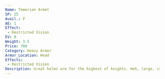 ```yaml
---
Name: Temerian Armet
SP: 25
Avail.: P
AE: 1
Effect:
 - Restricted Vision
EV: 0
Weight: 3.5
Price: 700
Category: Heavy Armor
Armor_Location: Head
Effects:
 - Restricted Vision
Description: Great helms are for the highest of knights. Heh, large, cylindrical hel- mets with larger slots for the eyes and enough ventilation holes to breathe clear. They’re tough as all hell and they’re usually decorated with braided tassles, horns, and spread-winged eagles. Heh, gaudy as hell but useful.
---
```


